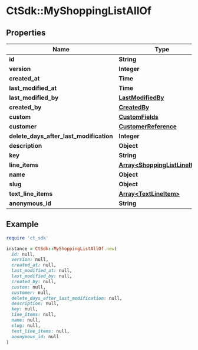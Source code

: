 # CtSdk::MyShoppingListAllOf

## Properties

| Name | Type | Description | Notes |
| ---- | ---- | ----------- | ----- |
| **id** | **String** |  | [optional] |
| **version** | **Integer** |  | [optional] |
| **created_at** | **Time** |  | [optional] |
| **last_modified_at** | **Time** |  | [optional] |
| **last_modified_by** | [**LastModifiedBy**](LastModifiedBy.md) |  | [optional] |
| **created_by** | [**CreatedBy**](CreatedBy.md) |  | [optional] |
| **custom** | [**CustomFields**](CustomFields.md) |  | [optional] |
| **customer** | [**CustomerReference**](CustomerReference.md) |  | [optional] |
| **delete_days_after_last_modification** | **Integer** |  | [optional] |
| **description** | **Object** |  | [optional] |
| **key** | **String** |  | [optional] |
| **line_items** | [**Array&lt;ShoppingListLineItem&gt;**](ShoppingListLineItem.md) |  | [optional] |
| **name** | **Object** |  | [optional] |
| **slug** | **Object** |  | [optional] |
| **text_line_items** | [**Array&lt;TextLineItem&gt;**](TextLineItem.md) |  | [optional] |
| **anonymous_id** | **String** |  | [optional] |

## Example

```ruby
require 'ct_sdk'

instance = CtSdk::MyShoppingListAllOf.new(
  id: null,
  version: null,
  created_at: null,
  last_modified_at: null,
  last_modified_by: null,
  created_by: null,
  custom: null,
  customer: null,
  delete_days_after_last_modification: null,
  description: null,
  key: null,
  line_items: null,
  name: null,
  slug: null,
  text_line_items: null,
  anonymous_id: null
)
```

